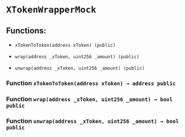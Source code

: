 # `XTokenWrapperMock`

## Functions:

- `xTokenToToken(address xToken) (public)`

- `wrap(address _xToken, uint256 _amount) (public)`

- `unwrap(address _xToken, uint256 _amount) (public)`

### Function `xTokenToToken(address xToken) → address public`

### Function `wrap(address _xToken, uint256 _amount) → bool public`

### Function `unwrap(address _xToken, uint256 _amount) → bool public`
